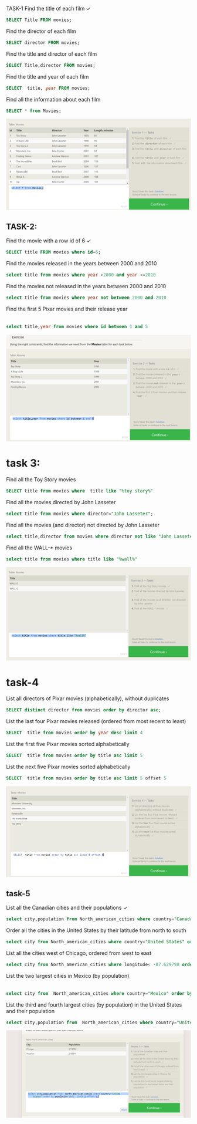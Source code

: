 
TASK-1
Find the title of each film ✓
```sql
SELECT Title FROM movies;
```
Find the director of each film 
```sql
SELECT director FROM movies;
```
Find the title and director of each film 
```sql
SELECT Title,director FROM movies;
```

Find the title and year of each film
```sql
SELECT  title, year FROM movies;
```

Find all the information about each film
```sql 
SELECT * from Movies;
```
![alt text](image-9.png)  

## TASK-2:
Find the movie with a row id of 6 ✓
```sql
SELECT title FROM movies where id=6;

```
Find the movies released in the years between 2000 and 2010  
```sql 
select title from movies where year >2000 and year <=2010
```
Find the movies not released in the years between 2000 and 2010  
```sql 
select title from movies where year not between 2000 and 2010
```
Find the first 5 Pixar movies and their release year
```sql

select title,year from movies where id between 1 and 5
```
![](image-11.png)  

# task 3:
Find all the Toy Story movies
```sql
SELECT title from movies where  title like "%toy story%"
```
Find all the movies directed by John Lasseter 
```sql
select title from movies where director="John Lasseter";
```

Find all the movies (and director) not directed by John Lasseter  

```sql 
select title,director from movies where director not like "John Lasseter";
```
Find all the WALL-* movies
```sql
select title from movies where title like "%wall%"
```
![alt text](image-12.png)   

# task-4  
List all directors of Pixar movies (alphabetically), without duplicates
```sql
SELECT distinct director from movies order by director asc;
```
List the last four Pixar movies released (ordered from most recent to least)

```sql 
SELECT  title from movies order by year desc limit 4
```
List the first five Pixar movies sorted alphabetically

``` sql 
SELECT  title from movies order by title asc limit 5
```
List the next five Pixar movies sorted alphabetically 
```sql 
SELECT  title from movies order by title asc limit 5 offset 5
```
![alt text](image-13.png) 

## task-5

List all the Canadian cities and their populations ✓
```sql
select city,population from North_american_cities where country="Canada";

```
Order all the cities in the United States by their latitude from north to south  
```sql
select city from North_american_cities where country="United States" order by latitude desc;
```

List all the cities west of Chicago, ordered from west to east  
```sql
select city from North_american_cities where longitude< -87.629798 order by longitude ;
```
List the two largest cities in Mexico (by population) 

```sql

select city from  North_american_cities where country="Mexico" order by population  desc limit 2;
```
List the third and fourth largest cities (by population) in the United States and their population
```sql
select city,population from  North_american_cities where country="United States" order by population desc  limit 2 offset 2;
```  
![alt text](image-14.png)